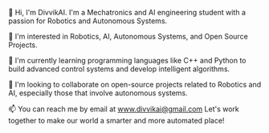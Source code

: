 👋 Hi, I'm DivvikAI. I'm a Mechatronics and AI engineering student with a passion for Robotics and Autonomous Systems.

👀 I'm interested in Robotics, AI, Autonomous Systems, and Open Source Projects.

🌱 I'm currently learning programming languages like C++ and Python to build advanced control systems and develop intelligent algorithms.

💞️ I'm looking to collaborate on open-source projects related to Robotics and AI, especially those that involve autonomous systems.

📫 You can reach me by email at www.divvikai@gmail.com Let's work together to make our world a smarter and more automated place!
